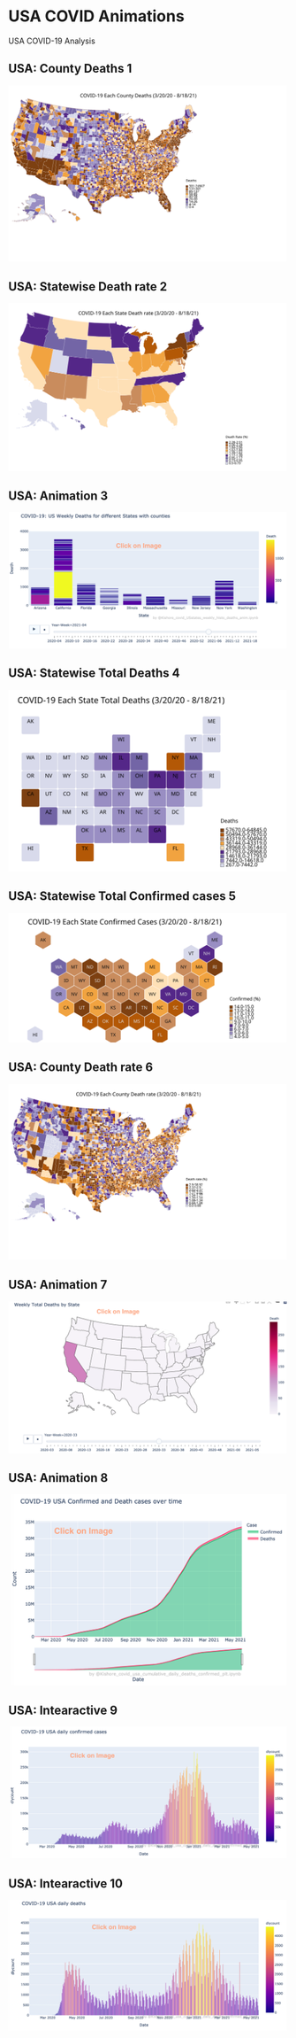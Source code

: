 # USA COVID Animations
USA COVID-19 Analysis

## USA: County Deaths 1
<img src="https://github.com/Kishore1818/Animations/blob/fa4e69a0b9a628606f5177fea0738dd207ec4a40/USA_covid/USA_covid_counties_deaths_choropleth_map.svg">

## USA: Statewise Death rate 2
<img src="https://github.com/Kishore1818/Animations/blob/e5b084d495220723d5383ddb3f8933bc6c0878ba/USA_covid/USA_covid_different_chorpleth_maps1_deathrate.svg">

## USA: Animation 3
[<img src="https://github.com/Kishore1818/Animations/blob/f082d61a80e6256cd9732a9380846172b8e5b4a7/USA_covid/sample_pics/Covid_USstates_weekly_histo_deaths_anim.png">](https://kishore1818.github.io/Animations/USA_covid/covid_USstates_weekly_histo_deaths_anim.html)

## USA: Statewise Total Deaths 4
<img src="https://github.com/Kishore1818/Animations/blob/5a539c9eeb7ddf3c746b42d6150ab811edf65389/USA_covid/USA_covid_different_chorpleth_maps1_totdetahs.svg">

## USA: Statewise Total Confirmed cases 5
<img src="https://github.com/Kishore1818/Animations/blob/2d9ab671e0d1f8b79e3879ba6e38c53e646349df/USA_covid/USA_covid_different_chorpleth_maps1_confcases.svg">

## USA: County Death rate 6
<img src="https://github.com/Kishore1818/Animations/blob/64c24e23cece15eac9dfc511d02015a0a6b8efa5/USA_covid/USA_covid_counties_deaths_choropleth_map_deathrate.svg">

## USA: Animation 7
[<img src="https://github.com/Kishore1818/Animations/blob/67e00b4eeca3c959da7a901e45de465832b795e8/USA_covid/sample_pics/covid_USststes_deaths_animation.png">](https://kishore1818.github.io/Animations/USA_covid/covid_USststes_deaths_animation.html)

## USA: Animation 8
[<img src="https://github.com/Kishore1818/Animations/blob/c779dfe9bf42fddd0e4e412fb91392ae53a36728/USA_covid/sample_pics/covid_usa_cumulative_daily_deaths_confirmed_plt.png">](https://kishore1818.github.io/Animations/USA_covid/covid_usa_cumulative_daily_deaths_confirmed_plt.html)

## USA: Intearactive 9
[<img src="https://github.com/Kishore1818/Animations/blob/23edb1db4b53fc699d87ffc37a53d55e16003790/USA_covid/sample_pics/covid_confirmed_dailybars_USA.png">](https://kishore1818.github.io/Animations/USA_covid/covid_confirmed_dailybars_USA.html)

## USA: Intearactive 10
[<img src="https://github.com/Kishore1818/Animations/blob/0a4ba9204a0b123fd1b4bbb8488cd1ce4dd4dc41/USA_covid/sample_pics/covid_deaths_dailybars_USA.png">](https://kishore1818.github.io/Animations/USA_covid/covid_deaths_dailybars_USA.html)

